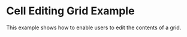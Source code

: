 # Cell Editing Grid Example #

This example shows how to enable users to edit the contents of a grid.

